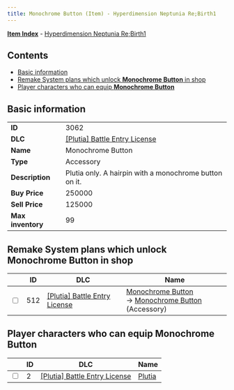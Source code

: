 ```yaml
---
title: Monochrome Button (Item) - Hyperdimension Neptunia Re;Birth1
---
```


[**Item Index**](/neptunia/rb1/item/index.html) - [Hyperdimension Neptunia Re;Birth1](/neptunia/rb1)

## Contents

- [Basic information](#basic-information)
- [Remake System plans which unlock **Monochrome Button** in shop](#remake-system-plans-which-unlock-monochrome-button-in-shop)
- [Player characters who can equip **Monochrome Button**](#player-characters-who-can-equip-monochrome-button)
## Basic information

|   |   |
| -- | -- |
| **ID** | 3062 |
| **DLC** | [[Plutia] Battle Entry License](/neptunia/rb1/dlc/7-plutia.html) |
| **Name** | Monochrome Button |
| **Type** | Accessory |
| **Description** | Plutia only. A hairpin with a monochrome button on it. |
| **Buy Price** | 250000 |
| **Sell Price** | 125000 |
| **Max inventory** | 99 |


## Remake System plans which unlock **Monochrome Button** in shop

|    | ID | DLC | Name |
| -- | -- | --- | ---- |
| <input type="checkbox" id="rb1-remake-7-512" class="trackbox" /> | 512 | [[Plutia] Battle Entry License](/neptunia/rb1/dlc/7-plutia.html) | [Monochrome Button](/neptunia/rb1/remake/7-512-monochrome-button.html)<br /> → [Monochrome Button](/neptunia/rb1/item/7-3062-monochrome-button.html) (Accessory) |


## Player characters who can equip **Monochrome Button**

|    | ID | DLC | Name |
| -- | -- | --- | ---- |
| <input type="checkbox" id="rb1-player-7-2" class="trackbox" /> | 2 | [[Plutia] Battle Entry License](/neptunia/rb1/dlc/7-plutia.html) | [Plutia](/neptunia/rb1/player/7-2-plutia.html) |
